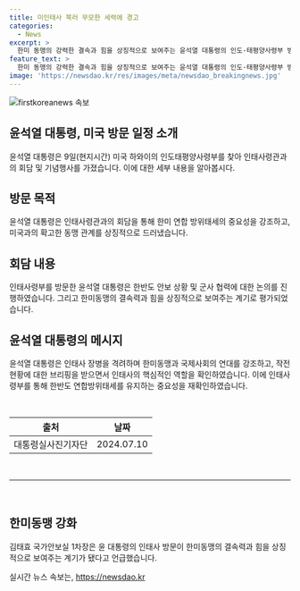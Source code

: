 ```yaml
---
title: 미인태사 북러 무모한 세력에 경고
categories:
  - News
excerpt: >
  한미 동맹의 강력한 결속과 힘을 상징적으로 보여주는 윤석열 대통령의 인도·태평양사령부 방문. 인태사로의 29년 만의 방문은 국제정세와 한반도 안보 상황 속에서의 한미동맹과 연합방위태세를 다지기 위한 것. 인태사가 핵심적인 역할을 담당하고 있는 것에 대한 인식을 강조하며, 환태평양훈련(RIMPAC)을 언급하며 규범에 기반한 역내 질서를 굳건하게 수호하는 원동력으로서 인태사령부를 극찬. 나토 정상회의 참석을 위해 하와이 순방을 마치고 워싱턴으로 이동할 예정이다.
feature_text: >
  한미 동맹의 강력한 결속과 힘을 상징적으로 보여주는 윤석열 대통령의 인도·태평양사령부 방문. 인태사로의 29년 만의 방문은 국제정세와 한반도 안보 상황 속에서의 한미동맹과 연합방위태세를 다지기 위한 것. 인태사가 핵심적인 역할을 담당하고 있는 것에 대한 인식을 강조하며, 환태평양훈련(RIMPAC)을 언급하며 규범에 기반한 역내 질서를 굳건하게 수호하는 원동력으로서 인태사령부를 극찬. 나토 정상회의 참석을 위해 하와이 순방을 마치고 워싱턴으로 이동할 예정이다.
image: 'https://newsdao.kr/res/images/meta/newsdao_breakingnews.jpg'
---
```


<p><img src="https://newsdao.kr/res/images/meta/newsdao_breakingnews.jpg" alt="firstkoreanews 속보" /></p>

<h2 data-ke-size="size26">윤석열 대통령, 미국 방문 일정 소개</h2>

<p data-ke-size="size16">윤석열 대통령은 9일(현지시간) 미국 하와이의 인도태평양사령부를 찾아 인태사령관과의 회담 및 기념행사를 가졌습니다. 이에 대한 세부 내용을 알아봅시다.</p>

<h2 data-ke-size="size24">방문 목적</h2>

<p data-ke-size="size16">윤석열 대통령은 인태사령관과의 회담을 통해 한미 연합 방위태세의 중요성을 강조하고, 미국과의 확고한 동맹 관계를 상징적으로 드러냈습니다.</p>

<h2 data-ke-size="size24">회담 내용</h2>

<p data-ke-size="size16">인태사령부를 방문한 윤석열 대통령은 한반도 안보 상황 및 군사 협력에 대한 논의를 진행하였습니다. 그리고 한미동맹의 결속력과 힘을 상징적으로 보여주는 계기로 평가되었습니다.</p>

<h2 data-ke-size="size24">윤석열 대통령의 메시지</h2>

<p data-ke-size="size16">윤석열 대통령은 인태사 장병을 격려하며 한미동맹과 국제사회의 연대를 강조하고, 작전 현황에 대한 브리핑을 받으면서 인태사의 핵심적인 역할을 확인하였습니다. 이에 인태사령부를 통해 한반도 연합방위태세를 유지하는 중요성을 재확인하였습니다.</p>

<p data-ke-size="size16">&nbsp;</p>

<table>
<thead>
<tr>
<th style="text-align: center;">출처</th>
<th style="text-align: center;">날짜</th>
</tr>
</thead>
<tbody>
<tr>
<td style="text-align: center;">대통령실사진기자단</td>
<td style="text-align: center;">2024.07.10</td>
</tr>
</tbody>
</table>

<p data-ke-size="size16">&nbsp;</p>

<hr>

<p data-ke-size="size16">&nbsp;</p>

<h2 data-ke-size="size26">한미동맹 강화</h2>

<p data-ke-size="size16">김태효 국가안보실 1차장은 윤 대통령의 인태사 방문이 한미동맹의 결속력과 힘을 상징적으로 보여주는 계기가 됐다고 언급했습니다.</p>
실시간 뉴스 속보는, <a href="https://newsdao.kr" rel="dofollow">https://newsdao.kr</a>


